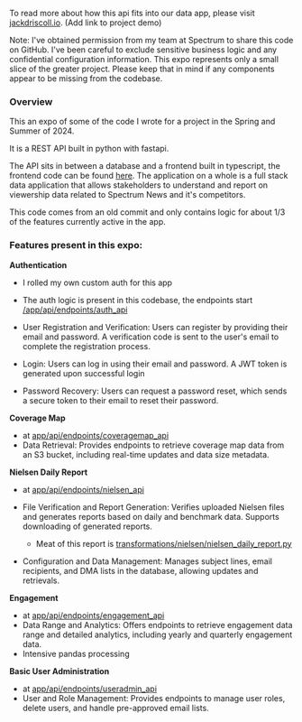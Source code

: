 To read more about how this api fits into our data app, please visit [jackdriscoll.io](https://jackdriscoll.io). (Add link to project demo)

Note: I've obtained permission from my team at Spectrum to share this code on GitHub. I've been careful to exclude sensitive business logic and any confidential configuration information. This expo represents only a small slice of the greater project. Please keep that in mind if any components appear to be missing from the codebase.

### Overview

This an expo of some of the code I wrote for a project in the Spring and Summer of 2024. 

It is a REST API built in python with fastapi. 

The API sits in between a database and a frontend built in typescript, the frontend code can be found [here](https://github.com/JackDriscoll13/sn_reporting_app-frontend_expo). The application on a whole is a full stack data application that allows stakeholders to understand and report on viewership data related to Spectrum News and it's competitors. 

This code comes from an old commit and only contains logic for about 1/3 of the features currently active in the app.


### Features present in this expo:

**Authentication**
  - I rolled my own custom auth for this app
  - The auth logic is present in this codebase, the endpoints start [/app/api/endpoints/auth_api](/app/api/endpoints/auth_api.py)
  

  - User Registration and Verification: Users can register by providing their email and password. A verification code is sent to the user's email to complete the registration process.

  - Login: Users can log in using their email and password. A JWT token is generated upon successful login

  - Password Recovery: Users can request a password reset, which sends a secure token to their email to reset their password.

**Coverage Map**
- at [app/api/endpoints/coveragemap_api](app/api/endpoints/coveragemap_api.py)
- Data Retrieval: Provides endpoints to retrieve coverage map data from an S3 bucket, including real-time updates and data size metadata.


**Nielsen Daily Report**
- at [app/api/endpoints/nielsen_api](app/api/endpoints/nielsen_api.py)
- File Verification and Report Generation: Verifies uploaded Nielsen files and generates reports based on daily and benchmark data. Supports downloading of generated reports.
  
  - Meat of this report is [transformations/nielsen/nielsen_daily_report.py](/app/transformations/nielsen/nielsen_daily_report.py)
  

- Configuration and Data Management: Manages subject lines, email recipients, and DMA lists in the database, allowing updates and retrievals.

**Engagement**
- at [app/api/endpoints/engagement_api](app/api/endpoints/engagement_api.py)
- Data Range and Analytics: Offers endpoints to retrieve engagement data range and detailed analytics, including yearly and quarterly engagement data.
- Intensive pandas processing 

**Basic User Administration**
- at [app/api/endpoints/useradmin_api](app/api/endpoints/useradmin_api.py)
- User and Role Management: Provides endpoints to manage user roles, delete users, and handle pre-approved email lists.
